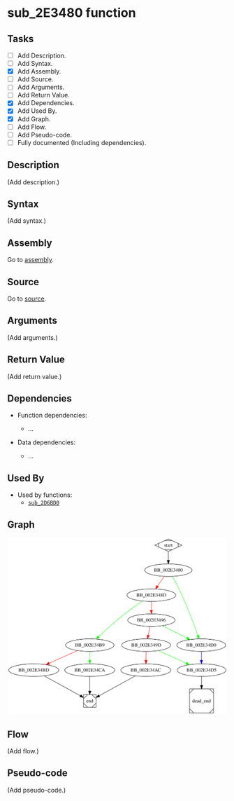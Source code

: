 # sub_2E3480 function

## Tasks

- [ ] Add Description.
- [ ] Add Syntax.
- [X] Add Assembly.
- [ ] Add Source.
- [ ] Add Arguments.
- [ ] Add Return Value.
- [X] Add Dependencies.
- [X] Add Used By.
- [X] Add Graph.
- [ ] Add Flow.
- [ ] Add Pseudo-code.
- [ ] Fully documented (Including dependencies).

## Description

(Add description.)

## Syntax

(Add syntax.)

## Assembly

Go to [assembly](../asm/sub_2E3480.asm).

## Source

Go to [source](../cc/sub_2E3480.cc).

## Arguments

(Add arguments.)

## Return Value

(Add return value.)

## Dependencies

* Function dependencies:
  * ...


* Data dependencies:
  * ...

## Used By

* Used by functions:
  * [`sub_2D6BD0`](sub_2D6BD0.md)

## Graph

![sub_2E3480 Graph](../svg/sub_2E3480.svg "sub_2E3480 Graph")

## Flow

(Add flow.)

## Pseudo-code

(Add pseudo-code.)
